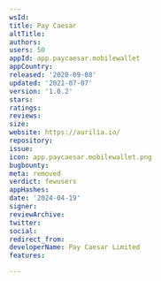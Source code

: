 ```yaml
---
wsId: 
title: Pay Caesar
altTitle: 
authors: 
users: 50
appId: app.paycaesar.mobilewallet
appCountry: 
released: '2020-09-08'
updated: '2021-07-07'
version: '1.0.2'
stars: 
ratings: 
reviews: 
size: 
website: https://aurilia.io/
repository: 
issue: 
icon: app.paycaesar.mobilewallet.png
bugbounty: 
meta: removed
verdict: fewusers
appHashes: 
date: '2024-04-19'
signer: 
reviewArchive: 
twitter: 
social: 
redirect_from: 
developerName: Pay Caesar Limited
features: 

---
```


